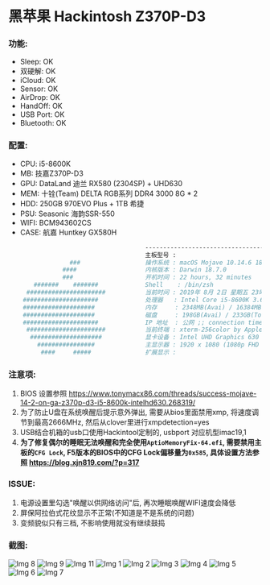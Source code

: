 # 黑苹果 Hackintosh Z370P-D3 

### 功能:
-   Sleep: OK
-   双硬解: OK
-  iCloud: OK
-  Sensor: OK
- AirDrop: OK
- HandOff: OK
- USB Port: OK
- Bluetooth: OK

### 配置: 
- CPU:  i5-8600K 
-  MB:  技嘉Z370P-D3
- GPU:  DataLand 迪兰 RX580 (2304SP) + UHD630
- MEM:  十铨(Team) DELTA RGB系列 DDR4 3000 8G * 2
- HDD:  250GB 970EVO Plus + 1TB 希捷
- PSU:  Seasonic 海韵SSR-550
- WIFI: BCM943602CS 
- CASE: 航嘉 Huntkey GX580H

```bash
                                      ----------------------------------------------
                                      主板型号 : 
                 ###                  操作系统 : macOS Mojave 10.14.6 18G84
               ####                   内核版本 : Darwin 18.7.0
               ###                    开机时间 : 22 hours, 32 minutes
       #######    #######             Shell    : /bin/zsh
     ######################           当前时间 : 2019年 8月 2日 星期五 23时03分17秒 
    #####################             处理器   : Intel Core i5-8600K 3.60GHz x (6)
    ####################              内存     : 2348MB(Avai) / 16384MB(Total)
    ####################              磁盘     : 198GB(Avai) / 233GB(Total)
    #####################             IP 地址  : 公网 ;; connection timed out; no servers could be reached / 内网 192.168.99.161
     ######################           当前终端 : xterm-256color by Apple Terminal
      ####################            显卡设备 : Intel UHD Graphics 630 Radeon RX 580 / VRAM (Dynamic, Max): 1536 MB VRAM (Total): 8 GB
        ################              主显示器 : 1920 x 1080 (1080p FHD - Full High Definition)
         ####     #####               扩展显示 : 
```

### 注意项:
1. BIOS 设置参照 https://www.tonymacx86.com/threads/success-mojave-14-2-on-ga-z370p-d3-i5-8600k-intelhd630.268319/
2. 为了防止U盘在系统唤醒后提示意外弹出, 需要从bios里面禁用xmp, 将速度调节到最高2666MHz, 然后从clover里进行xmpdetection=yes
3. USB结合机箱的usb口使用Hackintool定制的, usbport 对应机型imac19,1
4. **为了修复偶尔的睡眠无法唤醒和完全使用`AptioMemoryFix-64.efi`, 需要禁用主板的`CFG Lock`, F5版本的BIOS中的CFG Lock偏移量为`0x585`, 具体设置方法参照 https://blog.xjn819.com/?p=317**

### ISSUE:
1. 电源设置里勾选"唤醒以供网络访问"后, 再次睡眠唤醒WIFI速度会降低
2. 屏保阿拉伯式花纹显示不正常(不知道是不是系统的问题)
3. 变频貌似只有三档, 不影响使用就没有继续鼓捣

### 截图:
![Img 8](doc/img-8.png)
![Img 9](doc/img-9.png)
![Img 11](doc/img-11.png)
![Img 1](doc/img-1.png)
![Img 2](doc/img-2.png)
![Img 3](doc/img-3.png)
![Img 4](doc/img-4.png)
![Img 5](doc/img-5.png)
![Img 6](doc/img-6.png)
![Img 7](doc/img-7.png)

